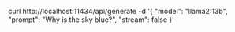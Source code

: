 curl http://localhost:11434/api/generate -d '{
  "model": "llama2:13b",
  "prompt": "Why is the sky blue?",
  "stream": false
}'
